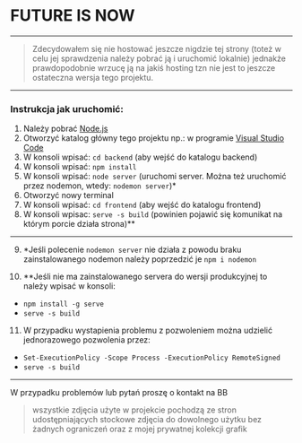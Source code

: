 # FUTURE IS NOW

---
> Zdecydowałem się nie hostować jeszcze nigdzie tej strony (toteż w celu jej sprawdzenia należy pobrać ją i uruchomić lokalnie) jednakże prawdopodobnie wrzucę ją na jakiś hosting tzn nie jest to jeszcze ostateczna wersja tego projektu.
---

### Instrukcja jak uruchomić:

1. Należy pobrać [Node.js](https://nodejs.org/en/)
2. Otworzyć katalog główny tego projektu np.: w programie [Visual Studio Code](https://code.visualstudio.com/)
3. W konsoli wpisać: `cd backend` (aby wejść do katalogu backend) 
4. W konsoli wpisać: `npm install`
5. W konsoli wpisać: `node server` (uruchomi server. Można też uruchomić przez nodemon, wtedy: `nodemon server`)*
6. Otworzyć nowy terminal
7. W konsoli wpisać: `cd frontend` (aby wejść do katalogu frontend)
8. W konsoli wpisac: `serve -s build` (powinien pojawić się komunikat na którym porcie działa strona)**


---

9. *Jeśli polecenie `nodemon server` nie działa z powodu braku zainstalowanego nodemon należy poprzedzić je `npm i nodemon`

10. **Jeśli nie ma zainstalowanego servera do wersji produkcyjnej to należy wpisać w konsoli:
* `npm install -g serve`
* `serve -s build`

11. W przypadku wystapienia problemu z pozwoleniem można udzielić jednorazowego pozwolenia przez:
* `Set-ExecutionPolicy -Scope Process -ExecutionPolicy RemoteSigned`
* `serve -s build`

---

W przypadku problemów lub pytań proszę o kontakt na BB

> wszystkie zdjęcia użyte w projekcie pochodzą ze stron udostępniających stockowe zdjęcia do dowolnego użytku bez żadnych ograniczeń oraz z mojej prywatnej kolekcji grafik